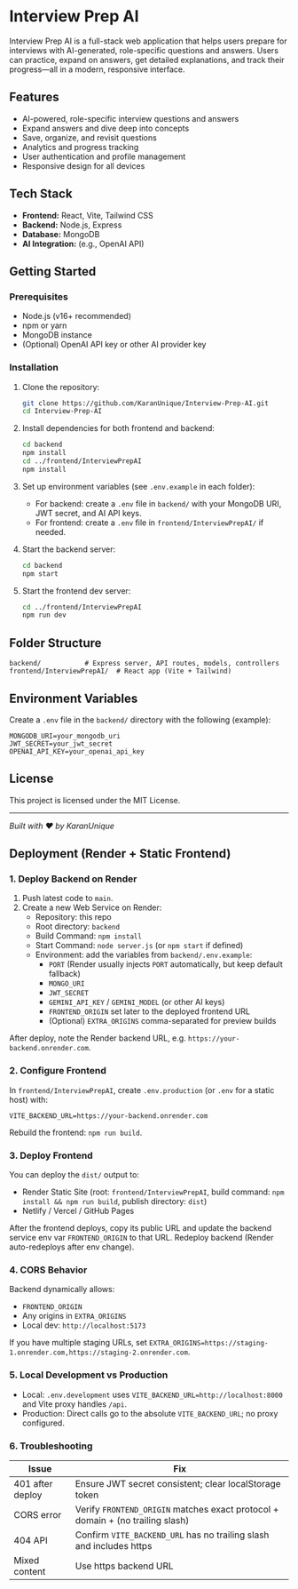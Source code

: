 # Interview Prep AI

Interview Prep AI is a full-stack web application that helps users prepare for interviews with AI-generated, role-specific questions and answers. Users can practice, expand on answers, get detailed explanations, and track their progress—all in a modern, responsive interface.

## Features
- AI-powered, role-specific interview questions and answers
- Expand answers and dive deep into concepts 
- Save, organize, and revisit questions
- Analytics and progress tracking
- User authentication and profile management
- Responsive design for all devices

## Tech Stack
- **Frontend:** React, Vite, Tailwind CSS
- **Backend:** Node.js, Express
- **Database:** MongoDB
- **AI Integration:** (e.g., OpenAI API)

## Getting Started

### Prerequisites
- Node.js (v16+ recommended)
- npm or yarn
- MongoDB instance
- (Optional) OpenAI API key or other AI provider key

### Installation
1. Clone the repository:
   ```sh
   git clone https://github.com/KaranUnique/Interview-Prep-AI.git
   cd Interview-Prep-AI
   ```
2. Install dependencies for both frontend and backend:
   ```sh
   cd backend
   npm install
   cd ../frontend/InterviewPrepAI
   npm install
   ```
3. Set up environment variables (see `.env.example` in each folder):
   - For backend: create a `.env` file in `backend/` with your MongoDB URI, JWT secret, and AI API keys.
   - For frontend: create a `.env` file in `frontend/InterviewPrepAI/` if needed.

4. Start the backend server:
   ```sh
   cd backend
   npm start
   ```
5. Start the frontend dev server:
   ```sh
   cd ../frontend/InterviewPrepAI
   npm run dev
   ```

## Folder Structure
```
backend/           # Express server, API routes, models, controllers
frontend/InterviewPrepAI/  # React app (Vite + Tailwind)
```

## Environment Variables
Create a `.env` file in the `backend/` directory with the following (example):
```
MONGODB_URI=your_mongodb_uri
JWT_SECRET=your_jwt_secret
OPENAI_API_KEY=your_openai_api_key
```

## License
This project is licensed under the MIT License.

---

*Built with ❤️ by KaranUnique*

## Deployment (Render + Static Frontend)

### 1. Deploy Backend on Render
1. Push latest code to `main`.
2. Create a new Web Service on Render:
    - Repository: this repo
    - Root directory: `backend`
    - Build Command: `npm install`
    - Start Command: `node server.js` (or `npm start` if defined)
    - Environment: add the variables from `backend/.env.example`:
       - `PORT` (Render usually injects `PORT` automatically, but keep default fallback)
       - `MONGO_URI`
       - `JWT_SECRET`
       - `GEMINI_API_KEY` / `GEMINI_MODEL` (or other AI keys)
       - `FRONTEND_ORIGIN` set later to the deployed frontend URL
       - (Optional) `EXTRA_ORIGINS` comma-separated for preview builds

After deploy, note the Render backend URL, e.g. `https://your-backend.onrender.com`.

### 2. Configure Frontend
In `frontend/InterviewPrepAI`, create `.env.production` (or `.env` for a static host) with:
```
VITE_BACKEND_URL=https://your-backend.onrender.com
```

Rebuild the frontend: `npm run build`.

### 3. Deploy Frontend
You can deploy the `dist/` output to:
- Render Static Site (root: `frontend/InterviewPrepAI`, build command: `npm install && npm run build`, publish directory: `dist`)
- Netlify / Vercel / GitHub Pages

After the frontend deploys, copy its public URL and update the backend service env var `FRONTEND_ORIGIN` to that URL. Redeploy backend (Render auto-redeploys after env change).

### 4. CORS Behavior
Backend dynamically allows:
- `FRONTEND_ORIGIN`
- Any origins in `EXTRA_ORIGINS`
- Local dev: `http://localhost:5173`

If you have multiple staging URLs, set `EXTRA_ORIGINS=https://staging-1.onrender.com,https://staging-2.onrender.com`.

### 5. Local Development vs Production
- Local: `.env.development` uses `VITE_BACKEND_URL=http://localhost:8000` and Vite proxy handles `/api`.
- Production: Direct calls go to the absolute `VITE_BACKEND_URL`; no proxy configured.

### 6. Troubleshooting
| Issue | Fix |
|-------|-----|
| 401 after deploy | Ensure JWT secret consistent; clear localStorage token |
| CORS error | Verify `FRONTEND_ORIGIN` matches exact protocol + domain + (no trailing slash) |
| 404 API | Confirm `VITE_BACKEND_URL` has no trailing slash and includes https |
| Mixed content | Use https backend URL |

